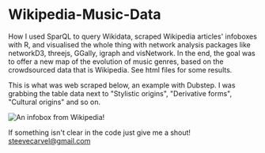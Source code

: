 # Wikipedia-Music-Data
How I used SparQL to query Wikidata, scraped Wikipedia articles' infoboxes with R, and visualised the whole thing with network analysis packages like networkD3, threejs, GGally, igraph and visNetwork. In the end, the goal was to offer a new map of the evolution of music genres, based on the crowdsourced data that is Wikipedia. See html files for some results.

This is what was web scraped below, an example with Dubstep. I was grabbing the table data next to "Stylistic origins", "Derivative forms", "Cultural origins" and so on.

![An infobox from Wikipedia!](http://scarufel.com/wp-content/uploads/2018/09/infobox.png)

If something isn't clear in the code just give me a shout! steevecarvel@gmail.com
